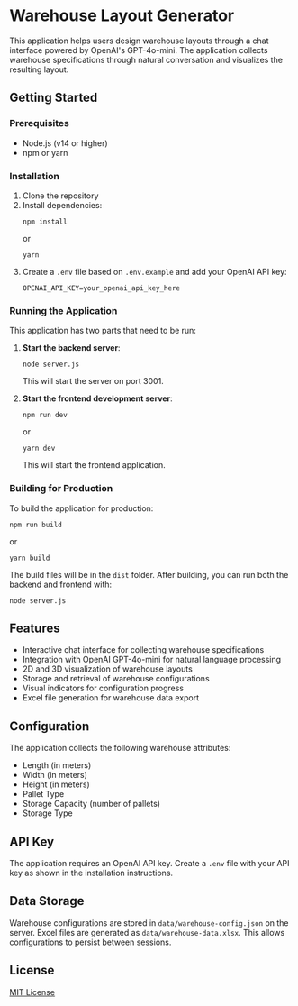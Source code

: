 
# Warehouse Layout Generator

This application helps users design warehouse layouts through a chat interface powered by OpenAI's GPT-4o-mini. The application collects warehouse specifications through natural conversation and visualizes the resulting layout.

## Getting Started

### Prerequisites

- Node.js (v14 or higher)
- npm or yarn

### Installation

1. Clone the repository
2. Install dependencies:
   ```
   npm install
   ```
   or
   ```
   yarn
   ```
3. Create a `.env` file based on `.env.example` and add your OpenAI API key:
   ```
   OPENAI_API_KEY=your_openai_api_key_here
   ```

### Running the Application

This application has two parts that need to be run:

1. **Start the backend server**:
   ```
   node server.js
   ```
   This will start the server on port 3001.

2. **Start the frontend development server**:
   ```
   npm run dev
   ```
   or
   ```
   yarn dev
   ```
   This will start the frontend application.

### Building for Production

To build the application for production:

```
npm run build
```
or
```
yarn build
```

The build files will be in the `dist` folder. After building, you can run both the backend and frontend with:

```
node server.js
```

## Features

- Interactive chat interface for collecting warehouse specifications
- Integration with OpenAI GPT-4o-mini for natural language processing
- 2D and 3D visualization of warehouse layouts
- Storage and retrieval of warehouse configurations
- Visual indicators for configuration progress
- Excel file generation for warehouse data export

## Configuration

The application collects the following warehouse attributes:

- Length (in meters)
- Width (in meters)
- Height (in meters)
- Pallet Type
- Storage Capacity (number of pallets)
- Storage Type

## API Key

The application requires an OpenAI API key. Create a `.env` file with your API key as shown in the installation instructions.

## Data Storage

Warehouse configurations are stored in `data/warehouse-config.json` on the server. Excel files are generated as `data/warehouse-data.xlsx`. This allows configurations to persist between sessions.

## License

[MIT License](LICENSE)
